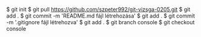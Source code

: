 $ git init
$ git pull https://github.com/szpeter992/git-vizsga-0205.git
$ git add .
$ git commit -m 'README.md fájl létrehozása'
$ git add .
$ git commit -m '.gitignore fájl létrehozva'
$ git add .
$ git branch console
$ git checkout console




